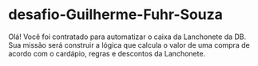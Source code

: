 # desafio-Guilherme-Fuhr-Souza
Olá! Você foi contratado para automatizar o caixa da Lanchonete da DB. Sua missão será construir a lógica que calcula o valor de uma compra de acordo com o cardápio, regras e descontos da Lanchonete.
